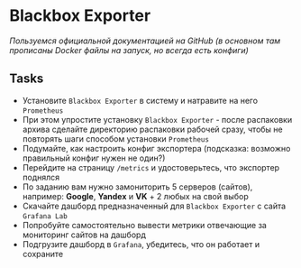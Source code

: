 # Blackbox Exporter
_Пользуемся официальной документацией на GitHub (в основном там прописаны Docker файлы на запуск, но всегда есть конфиги)_

## Tasks

 - Установите `Blackbox Exporter` в систему и натравите на него `Prometheus`
 - При этом упростите установку `Blackbox Exporter` - после распаковки архива сделайте директорию распаковки рабочей сразу, чтобы не повторять шаги способом установки `Prometheus`
 - Подумайте, как настроить конфиг экспортера (подсказка: возможно правильный конфиг нужен не один?)
 - Перейдите на страницу `/metrics` и удостоверьтесь, что экспортер поднялся
 - По заданию вам нужно замониторить 5 серверов (сайтов), например: **Google**, **Yandex** и **VK** + 2 любых на свой выбор 
 - Скачайте дашборд предназначенный для `Blackbox Exporter` с сайта `Grafana Lab`
 - Попробуйте самостоятельно вывести метрики отвечающие за мониторинг сайтов на дашборд
 - Подгрузите дашборд в `Grafana`, убедитесь, что он работает и сохраните
